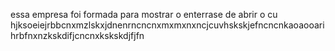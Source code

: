 essa empresa foi formada para mostrar o enterrase de abrir o cu 
hjksoeiejrbbcnxmzlskxjdnenrncncnxmxmxnxncjcuvhskskjefncncnkaoaooarihrbfnxnzkskdifjcncnxkskskdjfjfn
